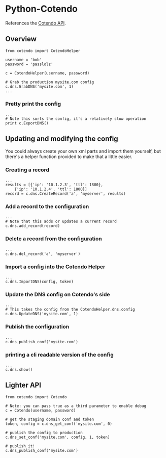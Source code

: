 Python-Cotendo
==============

References the [Cotendo API](http://help.cotendo.net/display/Manual22/APIs?undefined).

## Overview

    from cotendo import CotendoHelper

    username = 'bob'
    password = 'passlolz'

    c = CotendoHelper(username, password)

    # Grab the production mysite.com config
    c.dns.GrabDNS('mysite.com', 1)
    ...

### Pretty print the config

    ...
    # Note this sorts the config, it's a relatively slow operation
    print c.ExportDNS()

## Updating and modifying the config

You could always create your own xml parts and import them yourself, but there's a helper function provided to make that a little easier.

### Creating a record

    ...
    results = [{'ip': '10.1.2.3', 'ttl': 1800},
        {'ip': '10.1.2.4', 'ttl': 1800}]
    record = c.dns.CreateRecord('a', 'myserver', results)

### Add a record to the configuration

    ...
    # Note that this adds or updates a current record
    c.dns.add_record(record)

### Delete a record from the configuration

    ...
    c.dns.del_record('a', 'myserver')

### Import a config into the Cotendo Helper

    ...
    c.dns.ImportDNS(config, token)

### Update the DNS config on Cotendo's side

    ...
    # This takes the config from the CotendoHelper.dns.config
    c.dns.UpdateDNS('mysite.com', 1)

### Publish the configuration

    ...
    c.dns_publish_conf('mysite.com')

### printing a cli readable version of the config

    ...
    c.dns.show()

## Lighter API

    from cotendo import Cotendo

    # Note: you can pass true as a third parameter to enable debug
    c = Cotendo(username, password)

    # get the staging domain conf and token
    token, config = c.dns_get_conf('mysite.com', 0)

    # publish the config to production
    c.dns_set_conf('mysite.com', config, 1, token)

    # publish it!
    c.dns_publish_conf('mysite.com')
